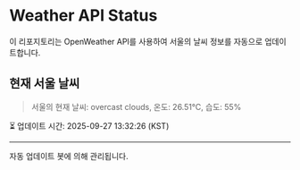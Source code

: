 
# Weather API Status

이 리포지토리는 OpenWeather API를 사용하여 서울의 날씨 정보를 자동으로 업데이트합니다.

## 현재 서울 날씨
> 서울의 현재 날씨: overcast clouds, 온도: 26.51°C, 습도: 55%

⏳ 업데이트 시간: 2025-09-27 13:32:26 (KST)

---
자동 업데이트 봇에 의해 관리됩니다.
